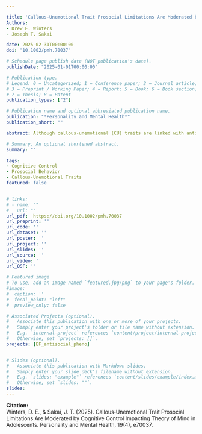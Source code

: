 ```yaml
---

title: 'Callous-Unemotional Trait Prosocial Limitations Are Moderated by Cognitive Control Impacting Theory of Mind in Adolescents'
Authors: 
- Drew E. Winters
- Joseph T. Sakai 

date: 2025-02-31T00:00:00
doi: "10.1002/pmh.70037"

# Schedule page publish date (NOT publication's date).
publishDate: "2025-01-01T00:00:00"

# Publication type.
# Legend: 0 = Uncategorized; 1 = Conference paper; 2 = Journal article;
# 3 = Preprint / Working Paper; 4 = Report; 5 = Book; 6 = Book section;
# 7 = Thesis; 8 = Patent
publication_types: ["2"]

# Publication name and optional abbreviated publication name.
publication: "*Personality and Mental Health*"
publication_short: ""

abstract: Although callous-unemotional (CU) traits are linked with antisocial behavior, affected youth still engage in some prosocial behaviors. The factors contributing to prosocial behavior in these youth are relatively unknown. Relevant factors (known to inversely associate with CU traits and positively associated with prosocial behavior) are complex affective theory of mind (aToM) and cognitive control. In line with recent work demonstrating that cognitive control influences complex aToM in youth with CU traits, we investigated whether its impact moderates the association between CU traits and both a behavioral measure of prosocial behavior and a self-reported measure of prosocial motivation (prosocial rewards). Participants (n = 81, 52% female) completed self-reports and a behavioral paradigm to assess prosocial motivations and behavior alongside CU traits. Results revealed that CU traits were negatively associated with prosocial rewards and goals. And, of primary interest, cognitive control's impact on aToM moderated the association between CU traits and both prosocial rewards and prosocial behavior. Findings suggest that vulnerability to cognitive load—reflected by decrements in aToM—predicts lower prosocial behavior, whereas those that are more resilient to cognitive demands are more likely to engage in prosocial behavior. This demonstrates that the level of resilience to cognitive demands on complex aToM accuracy is an important contextual factor for understanding prosocial behavior in youth with CU traits.

# Summary. An optional shortened abstract.
summary: ""

tags:
- Cognitive Control
- Prosocial Behavior
- Callous-Unemotional Traits
featured: false


# links:
# - name: ""
#   url: ""
url_pdf:  https://doi.org/10.1002/pmh.70037
url_preprint: ''
url_code: ''
url_dataset: ''
url_poster: ''
url_project: ''
url_slides: ''
url_source: ''
url_video: ''
url_OSF: ''

# Featured image
# To use, add an image named `featured.jpg/png` to your page's folder. 
#image:
#  caption: ''
#  focal_point: "left"
#  preview_only: false

# Associated Projects (optional).
#   Associate this publication with one or more of your projects.
#   Simply enter your project's folder or file name without extension.
#   E.g. `internal-project` references `content/project/internal-project/index.md`.
#   Otherwise, set `projects: []`.
projects: [EF_antisocial_pheno]


# Slides (optional).
#   Associate this publication with Markdown slides.
#   Simply enter your slide deck's filename without extension.
#   E.g. `slides: "example"` references `content/slides/example/index.md`.
#   Otherwise, set `slides: ""`.
slides: 
---
```

**Citation:**  
Winters, D. E., & Sakai, J. T. (2025). Callous‐Unemotional Trait Prosocial Limitations Are Moderated by Cognitive Control Impacting Theory of Mind in Adolescents. Personality and Mental Health, 19(4), e70037.
